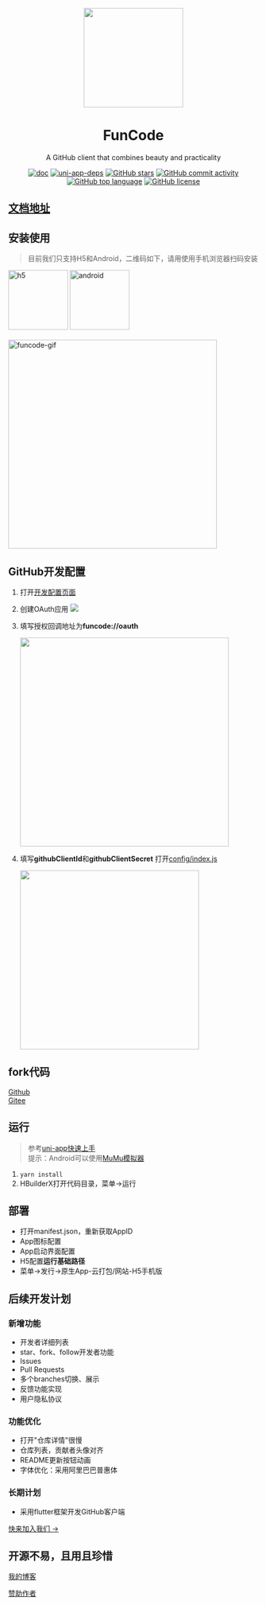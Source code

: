 <p align="center">
  <a href="http://silianpan.cn/funcode-doc/">
    <img width="200" src="http://silianpan.cn/funcode-doc/logo.png">
  </a>
</p>

<h1 align="center">FunCode</h1>

<div align="center">

A GitHub client that combines beauty and practicality

[![doc][doc-image]][doc-url] [![uni-app-deps][uni-app-image]][uni-app-url] [![GitHub stars][github-starts-image]][github-url] [![GitHub commit activity][github-commit-activity-url]][github-url] [![GitHub top language][github-top-language-image]][vue-url] [![GitHub license][license-image]][github-url]

[uni-app-image]: https://img.shields.io/badge/uni--app-latest-%2342b983
[uni-app-url]: https://uniapp.dcloud.io/
[github-starts-image]: https://img.shields.io/github/stars/silianpan/iGitHub?style=social
[github-url]: https://github.com/silianpan/iGitHub
[github-commit-activity-url]: https://img.shields.io/github/commit-activity/m/silianpan/iGitHub
[github-top-language-image]: https://img.shields.io/github/languages/top/silianpan/iGitHub?color=%234fc08d
[vue-url]: https://vuejs.org/
[license-image]: https://img.shields.io/github/license/silianpan/iGitHub
[doc-image]: https://img.shields.io/badge/document-latest-blue
[doc-url]: http://silianpan.cn/funcode-doc/

</div>

## [文档地址](http://silianpan.cn/funcode-doc/)

## 安装使用

> 目前我们只支持H5和Android，二维码如下，请用使用手机浏览器扫码安装

<div class="half">
  <img src="http://silianpan.cn/wp-content/uploads/2020/08/wp_editor_md_0328c231bfe9c5b306deb260061bbd73.jpg" width="120" alt="h5"/>
  <img src="http://silianpan.cn/wp-content/uploads/2020/08/wp_editor_md_005a5bdc73ac42918638a2a6501372f6.jpg" width="120" alt="android"/>
</div>
<br>
<img src="http://silianpan.cn/wp-content/uploads/2020/08/FunCode.gif" height="420" alt="funcode-gif"/>

## GitHub开发配置

1. 打开[开发配置页面](https://github.com/settings/developers)
2. 创建OAuth应用
   ![](http://silianpan.cn/wp-content/uploads/2020/08/wp_editor_md_cfe41b3a9770f90c3379c8f7cfebe299.jpg)
3. 填写授权回调地址为**funcode://oauth**
   
   <img src="http://silianpan.cn/wp-content/uploads/2020/08/wp_editor_md_31120fc3cdd24c2c66658ff98c177bd7.jpg" height="420" />

4. 填写**githubClientId**和**githubClientSecret**
   打开[config/index.js](https://github.com/silianpan/iGitHub/blob/master/config/index.js)

   <img src="http://silianpan.cn/wp-content/uploads/2020/08/wp_editor_md_d230a5c62faed425b34b66e86cd694bc.jpg" height="360" />

## fork代码

[Github](https://github.com/silianpan/iGitHub)<br>
[Gitee](https://gitee.com/twofloor/iGitHub)

## 运行

> 参考[uni-app快速上手](https://uniapp.dcloud.io/quickstart)<br>
> 提示：Android可以使用[MuMu模拟器](https://mumu.163.com/)

1. `yarn install`
2. HBuilderX打开代码目录，菜单->运行

## 部署

* 打开manifest.json，重新获取AppID
* App图标配置
* App启动界面配置
* H5配置**运行基础路径**
* 菜单->发行->原生App-云打包/网站-H5手机版

## 后续开发计划

### 新增功能

* 开发者详细列表
* star、fork、follow开发者功能
* Issues
* Pull Requests
* 多个branches切换、展示
* 反馈功能实现
* 用户隐私协议

### 功能优化

* 打开"仓库详情"很慢
* 仓库列表，贡献者头像对齐
* README更新按钮动画
* 字体优化：采用阿里巴巴普惠体

### 长期计划

* 采用flutter框架开发GitHub客户端

[快来加入我们 →](http://silianpan.cn/funcode-doc/about/)

## 开源不易，且用且珍惜

[我的博客](http://silianpan.cn/)

[赞助作者](http://silianpan.cn/funcode-doc/about/#%E8%B5%9E%E5%8A%A9%E6%88%91%E4%BB%AC)
